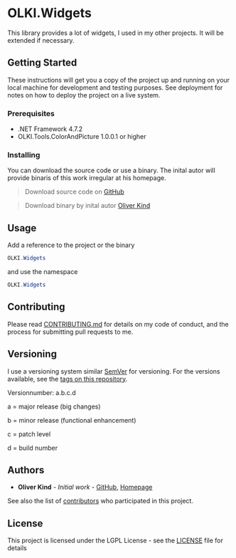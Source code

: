 # OLKI.Widgets

This library provides a lot of widgets, I used in my other projects. It will be extended if necessary.

## Getting Started

These instructions will get you a copy of the project up and running on your local machine for development and testing purposes. See deployment for notes on how to deploy the project on a live system.

### Prerequisites

* .NET Framework 4.7.2
* OLKI.Tools.ColorAndPicture 1.0.0.1 or higher

### Installing

You can download the source code or use a binary. The inital autor will provide binaris of this work irregular at his homepage.

> Download source code on [GitHub](https://github.com/OliverKind/OLKI.Widgets/archive/master.zip)

> Download  binary by inital autor [Oliver Kind](https://oliver-kind.de/index.php?NId=40)

## Usage

Add a reference to the project or the binary
```C#
OLKI.Widgets
```

and use the namespace
```C#
OLKI.Widgets
```

## Contributing

Please read [CONTRIBUTING.md](CONTRIBUTING.md) for details on my code of conduct, and the process for submitting pull requests to me.

## Versioning

I use a versioning system similar [SemVer](http://semver.org/) for versioning. For the versions available, see the [tags on this repository](https://github.com/OliverKind/OLKI.Widgets/tags). 

Versionnumber: a.b.c.d 

a = major release (big changes)

b = minor release (functional enhancement)

c = patch level

d = build number

## Authors

* **Oliver Kind** - *Initial work* - [GitHub](https://github.com/OliverKind), [Homepage](https://oliver-kind.de/)

See also the list of [contributors](https://github.com/OliverKind/OLKI.Widgets/contributors) who participated in this project.

## License

This project is licensed under the LGPL License - see the [LICENSE](LICENSE) file for details
